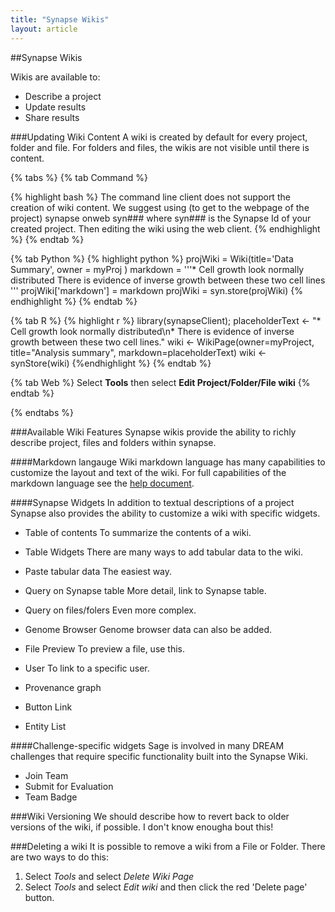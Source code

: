 ```yaml
---
title: "Synapse Wikis"
layout: article
---
```


##Synapse Wikis

Wikis are available to:
  * Describe a project
  * Update results
  * Share results

###Updating Wiki Content
A wiki is created by default for every project, folder and file. For folders and files, the wikis are not visible until there is content. 

{% tabs %} {% tab Command %}

{% highlight bash %} 
The command line client does not support the creation of wiki content. We suggest using (to get to the webpage of the project) synapse onweb syn### where syn### is the Synapse Id of your created project. Then editing the wiki using the web client. {% endhighlight %} {% endtab %}

{% tab Python %} {% highlight python %}
projWiki = Wiki(title='Data Summary', owner = myProj ) markdown = '''* Cell growth look normally distributed
There is evidence of inverse growth between these two cell lines ''' projWiki['markdown'] = markdown projWiki = syn.store(projWiki) 
{% endhighlight %} {% endtab %}

{% tab R %} {% highlight r %} library(synapseClient); 
placeholderText <- "* Cell growth look normally distributed\n* There is evidence of inverse growth between these two cell lines." wiki <- WikiPage(owner=myProject, title="Analysis summary", markdown=placeholderText) wiki <- synStore(wiki) 
{%endhighlight %} {% endtab %}

{% tab Web %} Select **Tools** then select **Edit Project/Folder/File wiki** {% endtab %}

{% endtabs %}

###Available Wiki Features
Synapse wikis provide the ability to richly describe project, files and folders within synapse.  

####Markdown langauge
Wiki markdown language has many capabilities to customize the layout and text of the wiki. For full capabilities of the markdown language see the [help document](https://www.synapse.org/#!Wiki:syn2467792/ENTITY).

####Synapse Widgets
In addition to textual descriptions of a project Synapse also provides the ability to customize a wiki with specific widgets.  

 * Table of contents
To summarize the contents of a wiki.

 * Table Widgets
 There are many ways to add tabular data to the wiki.
  * Paste tabular data
  The easiest way.
  * Query on Synapse table
  More detail, link to Synapse table.
  * Query on files/folers
  Even more complex.

 * Genome Browser 
 Genome browser data can also be added.
 
 * File Preview
 To preview a file, use this.
 
 * User
 To link to a specific user. 
 * Provenance graph

 * Button Link

 * Entity List

####Challenge-specific widgets
Sage is involved in many DREAM challenges that require specific functionality built into the Synapse Wiki. 
  * Join Team
  * Submit for Evaluation
  * Team Badge

###Wiki Versioning
We should describe how to revert back to older versions of the wiki, if possible.  I don't know enougha bout this!

###Deleting a wiki
It is possible to remove a wiki from a File or Folder. There are two ways to do this:
1. Select *Tools* and select *Delete Wiki Page*
2. Select *Tools* and select *Edit wiki* and then click the red 'Delete page' button.

